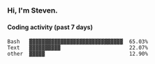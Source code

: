 ### Hi, I'm Steven.

#### Coding activity (past 7 days)
```
Bash   ▓▓▓▓▓▓▓▓▓▓▓▓▓▓▓▓▓▓▓▓▓▓▓▓▓▓▓▓▓▓  65.03%
Text   ▓▓▓▓▓▓▓▓▓▓                      22.07%
other  ▓▓▓▓▓                           12.90%
```
